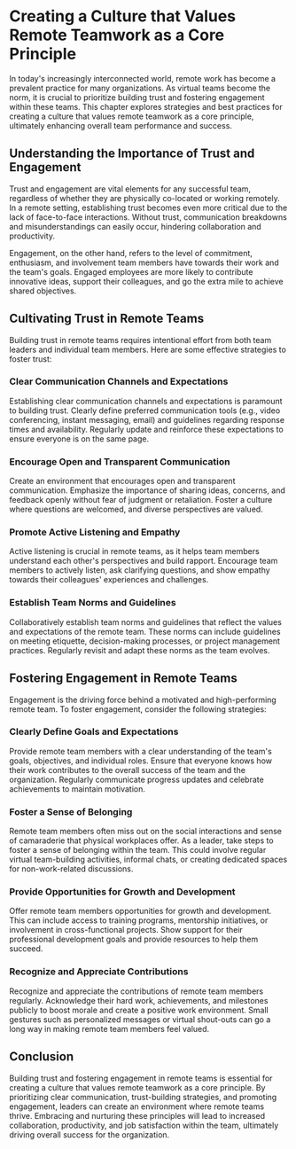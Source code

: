 Creating a Culture that Values Remote Teamwork as a Core Principle
============================================================================================================================

In today's increasingly interconnected world, remote work has become a prevalent practice for many organizations. As virtual teams become the norm, it is crucial to prioritize building trust and fostering engagement within these teams. This chapter explores strategies and best practices for creating a culture that values remote teamwork as a core principle, ultimately enhancing overall team performance and success.

Understanding the Importance of Trust and Engagement
----------------------------------------------------

Trust and engagement are vital elements for any successful team, regardless of whether they are physically co-located or working remotely. In a remote setting, establishing trust becomes even more critical due to the lack of face-to-face interactions. Without trust, communication breakdowns and misunderstandings can easily occur, hindering collaboration and productivity.

Engagement, on the other hand, refers to the level of commitment, enthusiasm, and involvement team members have towards their work and the team's goals. Engaged employees are more likely to contribute innovative ideas, support their colleagues, and go the extra mile to achieve shared objectives.

Cultivating Trust in Remote Teams
---------------------------------

Building trust in remote teams requires intentional effort from both team leaders and individual team members. Here are some effective strategies to foster trust:

### Clear Communication Channels and Expectations

Establishing clear communication channels and expectations is paramount to building trust. Clearly define preferred communication tools (e.g., video conferencing, instant messaging, email) and guidelines regarding response times and availability. Regularly update and reinforce these expectations to ensure everyone is on the same page.

### Encourage Open and Transparent Communication

Create an environment that encourages open and transparent communication. Emphasize the importance of sharing ideas, concerns, and feedback openly without fear of judgment or retaliation. Foster a culture where questions are welcomed, and diverse perspectives are valued.

### Promote Active Listening and Empathy

Active listening is crucial in remote teams, as it helps team members understand each other's perspectives and build rapport. Encourage team members to actively listen, ask clarifying questions, and show empathy towards their colleagues' experiences and challenges.

### Establish Team Norms and Guidelines

Collaboratively establish team norms and guidelines that reflect the values and expectations of the remote team. These norms can include guidelines on meeting etiquette, decision-making processes, or project management practices. Regularly revisit and adapt these norms as the team evolves.

Fostering Engagement in Remote Teams
------------------------------------

Engagement is the driving force behind a motivated and high-performing remote team. To foster engagement, consider the following strategies:

### Clearly Define Goals and Expectations

Provide remote team members with a clear understanding of the team's goals, objectives, and individual roles. Ensure that everyone knows how their work contributes to the overall success of the team and the organization. Regularly communicate progress updates and celebrate achievements to maintain motivation.

### Foster a Sense of Belonging

Remote team members often miss out on the social interactions and sense of camaraderie that physical workplaces offer. As a leader, take steps to foster a sense of belonging within the team. This could involve regular virtual team-building activities, informal chats, or creating dedicated spaces for non-work-related discussions.

### Provide Opportunities for Growth and Development

Offer remote team members opportunities for growth and development. This can include access to training programs, mentorship initiatives, or involvement in cross-functional projects. Show support for their professional development goals and provide resources to help them succeed.

### Recognize and Appreciate Contributions

Recognize and appreciate the contributions of remote team members regularly. Acknowledge their hard work, achievements, and milestones publicly to boost morale and create a positive work environment. Small gestures such as personalized messages or virtual shout-outs can go a long way in making remote team members feel valued.

Conclusion
----------

Building trust and fostering engagement in remote teams is essential for creating a culture that values remote teamwork as a core principle. By prioritizing clear communication, trust-building strategies, and promoting engagement, leaders can create an environment where remote teams thrive. Embracing and nurturing these principles will lead to increased collaboration, productivity, and job satisfaction within the team, ultimately driving overall success for the organization.
